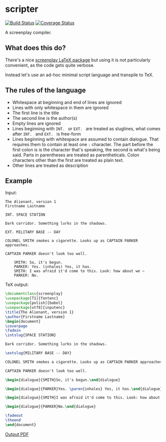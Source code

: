 # scripter
[![Build Status](https://travis-ci.org/jstasiak/scripter.svg?branch=master)](https://travis-ci.org/jstasiak/scripter)
[![Coverage Status](https://coveralls.io/repos/github/jstasiak/scripter/badge.svg?branch=master)](https://coveralls.io/github/jstasiak/scripter?branch=master)

A screenplay compiler.

## What does this do?

There's a nice [screenplay LaTeX package](https://www.ctan.org/pkg/screenplay)
but using it is not particularly convenient, as the code gets quite verbose.

Instead let's use an ad-hoc minimal script language and transpile to TeX.

## The rules of the language

* Whitespace at beginning and end of lines are ignored
* Lines with only whitespace in them are ignored
* The first line is the title
* The second line is the author(s)
* Empty lines are ignored
* Lines beginning with `INT. ` or `EXT. ` are treated as sluglines, what
  comes after `INT. ` and `EXT. ` is free-form
* Lines beginning with whitespace are assumed to contain dialogue. That requires
  them to contain at least one `:` character. The part before the first colon is
  is the character that's speaking, the second is what's being said. Parts in
  parentheses are treated as parentheticals. Colon characters other than the
  first are treated as plain text.
* Other lines are treated as description

## Example

Input:

```
The Alienant, version 1
Firstname Lastname

INT. SPACE STATION

Dark corridor. Something lurks in the shadows.

EXT. MILITARY BASE -- DAY

COLONEL SMITH smokes a cigarette. Looks up as CAPTAIN PARKER approaches.

CAPTAIN PARKER doesn't look too well.

	SMITH: So, it's begun.
	PARKER: Yes. (inhales) Yes, it has.
	SMITH: I was afraid it'd come to this. Look: how about we –
	PARKER: No.
```

TeX output:

```tex
\documentclass{screenplay}
\usepackage[T1]{fontenc}
\usepackage[polish]{babel}
\usepackage[utf8]{inputenc}
\title{The Alienant, version 1}
\author{Firstname Lastname}
\begin{document}
\coverpage
\fadein
\intslug{SPACE STATION}

Dark corridor. Something lurks in the shadows.

\extslug{MILITARY BASE -- DAY}

COLONEL SMITH smokes a cigarette. Looks up as CAPTAIN PARKER approaches.

CAPTAIN PARKER doesn't look too well.

\begin{dialogue}{SMITH}So, it's begun.\end{dialogue}

\begin{dialogue}{PARKER}Yes. \paren{inhales} Yes, it has.\end{dialogue}

\begin{dialogue}{SMITH}I was afraid it'd come to this. Look: how about we –\end{dialogue}

\begin{dialogue}{PARKER}No.\end{dialogue}

\fadeout
\theend
\end{document}
```

[Output PDF](test_script.pdf)
